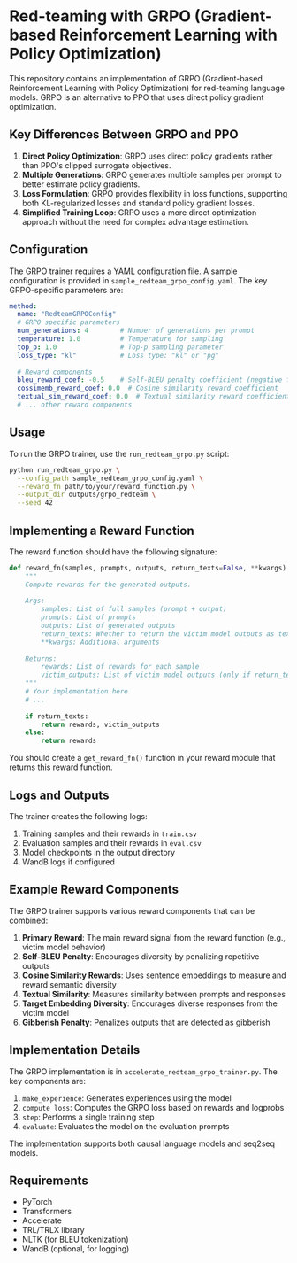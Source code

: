 # Red-teaming with GRPO (Gradient-based Reinforcement Learning with Policy Optimization)

This repository contains an implementation of GRPO (Gradient-based Reinforcement Learning with Policy Optimization) for red-teaming language models. GRPO is an alternative to PPO that uses direct policy gradient optimization.

## Key Differences Between GRPO and PPO

1. **Direct Policy Optimization**: GRPO uses direct policy gradients rather than PPO's clipped surrogate objectives.
2. **Multiple Generations**: GRPO generates multiple samples per prompt to better estimate policy gradients.
3. **Loss Formulation**: GRPO provides flexibility in loss functions, supporting both KL-regularized losses and standard policy gradient losses.
4. **Simplified Training Loop**: GRPO uses a more direct optimization approach without the need for complex advantage estimation.

## Configuration

The GRPO trainer requires a YAML configuration file. A sample configuration is provided in `sample_redteam_grpo_config.yaml`. The key GRPO-specific parameters are:

```yaml
method:
  name: "RedteamGRPOConfig"
  # GRPO specific parameters
  num_generations: 4        # Number of generations per prompt
  temperature: 1.0          # Temperature for sampling
  top_p: 1.0                # Top-p sampling parameter
  loss_type: "kl"           # Loss type: "kl" or "pg"
  
  # Reward components
  bleu_reward_coef: -0.5    # Self-BLEU penalty coefficient (negative for penalty)
  cossimemb_reward_coef: 0.0  # Cosine similarity reward coefficient
  textual_sim_reward_coef: 0.0  # Textual similarity reward coefficient
  # ... other reward components
```

## Usage

To run the GRPO trainer, use the `run_redteam_grpo.py` script:

```bash
python run_redteam_grpo.py \
  --config_path sample_redteam_grpo_config.yaml \
  --reward_fn path/to/your/reward_function.py \
  --output_dir outputs/grpo_redteam \
  --seed 42
```

## Implementing a Reward Function

The reward function should have the following signature:

```python
def reward_fn(samples, prompts, outputs, return_texts=False, **kwargs):
    """
    Compute rewards for the generated outputs.
    
    Args:
        samples: List of full samples (prompt + output)
        prompts: List of prompts
        outputs: List of generated outputs
        return_texts: Whether to return the victim model outputs as texts
        **kwargs: Additional arguments
        
    Returns:
        rewards: List of rewards for each sample
        victim_outputs: List of victim model outputs (only if return_texts=True)
    """
    # Your implementation here
    # ...
    
    if return_texts:
        return rewards, victim_outputs
    else:
        return rewards
```

You should create a `get_reward_fn()` function in your reward module that returns this reward function.

## Logs and Outputs

The trainer creates the following logs:

1. Training samples and their rewards in `train.csv`
2. Evaluation samples and their rewards in `eval.csv`
3. Model checkpoints in the output directory
4. WandB logs if configured

## Example Reward Components

The GRPO trainer supports various reward components that can be combined:

1. **Primary Reward**: The main reward signal from the reward function (e.g., victim model behavior)
2. **Self-BLEU Penalty**: Encourages diversity by penalizing repetitive outputs
3. **Cosine Similarity Rewards**: Uses sentence embeddings to measure and reward semantic diversity
4. **Textual Similarity**: Measures similarity between prompts and responses
5. **Target Embedding Diversity**: Encourages diverse responses from the victim model
6. **Gibberish Penalty**: Penalizes outputs that are detected as gibberish

## Implementation Details

The GRPO implementation is in `accelerate_redteam_grpo_trainer.py`. The key components are:

1. `make_experience`: Generates experiences using the model
2. `compute_loss`: Computes the GRPO loss based on rewards and logprobs
3. `step`: Performs a single training step
4. `evaluate`: Evaluates the model on the evaluation prompts

The implementation supports both causal language models and seq2seq models.

## Requirements

- PyTorch
- Transformers
- Accelerate
- TRL/TRLX library
- NLTK (for BLEU tokenization)
- WandB (optional, for logging) 